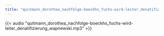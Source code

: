 ```yaml
---
title: "quitmann_dorothea_nachfolge-boeckhs_fuchs-wird-leiter_denatifizierung_wapnewski"
---
```


{{< audio "quitmann_dorothea_nachfolge-boeckhs_fuchs-wird-leiter_denatifizierung_wapnewski.mp3" >}}
